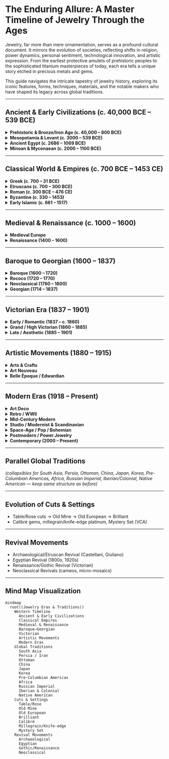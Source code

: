 # The Enduring Allure: A Master Timeline of Jewelry Through the Ages

Jewelry, far more than mere ornamentation, serves as a profound cultural document. It mirrors the evolution of societies, reflecting shifts in religion, power dynamics, personal sentiment, technological innovation, and artistic expression. From the earliest protective amulets of prehistoric peoples to the sophisticated titanium masterpieces of today, each era tells a unique story etched in precious metals and gems.  

This guide navigates the intricate tapestry of jewelry history, exploring its iconic features, forms, techniques, materials, and the notable makers who have shaped its legacy across global traditions.

---

## Ancient & Early Civilizations (c. 40,000 BCE – 539 BCE)

<details>
<summary><b>Prehistoric & Bronze/Iron Age (c. 40,000 – 800 BCE)</b></summary>
- Shell, stone, amber beads; bone/ivory pendants  
- Hammered native gold/copper, spiral wire  
- Torcs, lunulae, amulets  
- Baltic amber trade, early granulation  
</details>

<details>
<summary><b>Mesopotamia & Levant (c. 3000 – 539 BCE)</b></summary>
- Lapis, carnelian, gold sheet, filigree  
- Rosettes, leaves, bulls  
- Headdresses (Queen Puabi), spiral earrings, cylinder-seals  
- Lost-wax casting, filigree, granulation  
</details>

<details>
<summary><b>Ancient Egypt (c. 2686 – 1069 BCE)</b></summary>
- Broad/usekh collars, pectorals, signet rings  
- High-karat gold, electrum, faience, turquoise, lapis  
- Scarabs, lotuses, falcons, cartouches  
- Protective symbolism in life/afterlife  
</details>

<details>
<summary><b>Minoan & Mycenaean (c. 2000 – 1100 BCE)</b></summary>
- Granulation, filigree, repoussé  
- Motifs: bees, bulls, nature/myth  
- Diadems, signet rings, earrings with pendants  
</details>

---

## Classical World & Empires (c. 700 BCE – 1453 CE)

<details>
<summary><b>Greek (c. 700 – 31 BCE)</b></summary>
- Wreath diadems, Herakles knots, amphora charms  
- Filigree, granulation mastery, repoussé  
- Garnet, carnelian, cameos, intaglios  
</details>

<details>
<summary><b>Etruscans (c. 700 – 300 BCE)</b></summary>
- Exquisite microscopic granulation & filigree  
- Bulla pendants, acorn/boat earrings  
- Inspired 19th c. Castellani & Giuliano revival  
</details>

<details>
<summary><b>Roman (c. 300 BCE – 476 CE)</b></summary>
- Signet rings, snake motifs, chain work  
- Intaglios, cameos, collet settings  
- Emeralds, pearls, garnets, sardonyx  
</details>

<details>
<summary><b>Byzantine (c. 330 – 1453)</b></summary>
- Christian iconography, cloisonné enamel, pearls  
- Cross pendants, reliquary jewels, pendilia  
- Opulent style echoed later in Fabergé  
</details>

<details>
<summary><b>Early Islamic (c. 661 – 1517)</b></summary>
- Filigree, granulation, arabesque geometry  
- Calligraphy motifs, Persian turquoise, rock crystal (Fatimid)  
</details>

---

## Medieval & Renaissance (c. 1000 – 1600)

<details>
<summary><b>Medieval Europe</b></summary>
- Romanesque (1000–1150): reliquaries, symbolic crosses, champlevé enamel  
- Gothic (1150–1500): basse-taille enamel, tracery, devotional badges, posy rings  
</details>

<details>
<summary><b>Renaissance (1400 – 1600)</b></summary>
- Enamelled goldwork, mythological/allegorical scenes  
- Baroque pearls, table/pointed diamonds  
- Pendant jewels, hat badges, portrait miniatures  
- Makers: Benvenuto Cellini, Augsburg & Nuremberg masters  
</details>

---

## Baroque to Georgian (1600 – 1837)

<details>
<summary><b>Baroque (1600 – 1720)</b></summary>
- En tremblant sprays, rose/table-cut diamonds  
- Bodice ornaments, girandole earrings  
</details>

<details>
<summary><b>Rococo (1720 – 1770)</b></summary>
- Asymmetry, shell motifs, C-scrolls  
- Chatelaines, portrait miniatures, high-quality paste  
</details>

<details>
<summary><b>Neoclassical (1760 – 1800)</b></summary>
- Cameos, intaglios, micro-mosaics, Berlin iron  
- Tassels, parures, Wedgwood jasperware mounts  
- Makers: Nitot (Chaumet precursor)  
</details>

<details>
<summary><b>Georgian (1714 – 1837)</b></summary>
- Closed-back foiled settings, giardinetti (flower motifs)  
- Mourning hair jewels, rivière necklaces, candlelit sparkle  
- Mostly unsigned artisan work  
</details>

---

## Victorian Era (1837 – 1901)

<details>
<summary><b>Early / Romantic (1837 – c. 1860)</b></summary>
- Serpent jewels (eternal love), hearts, turquoise, acrostic jewels  
- Sentimental/mourning hairwork, repoussé lockets  
- Makers: Wiese, Froment-Meurice, early Tiffany  
</details>

<details>
<summary><b>Grand / High Victorian (1860 – 1885)</b></summary>
- Jet, onyx, black enamel, hairwork  
- Archaeological/Etruscan, Renaissance, Gothic revivals  
- Micromosaics, coral, Castellani, Carlo Giuliano  
</details>

<details>
<summary><b>Late / Aesthetic (1885 – 1901)</b></summary>
- Japonisme, light gold, star-set gems, crescents, floral brooches  
- Rise of the diamond engagement ring  
- Makers: Tiffany, Boucheron, Boule d’or  
</details>

---

## Artistic Movements (1880 – 1915)

<details>
<summary><b>Arts & Crafts</b></summary>
- Hammered, hand-wrought style, cabochon opals & moonstones  
- Makers: C.R. Ashbee, Liberty & Co., US studios  
</details>

<details>
<summary><b>Art Nouveau</b></summary>
- Whiplash lines, femme-nouvelle, dragonflies, orchids  
- Enamels: plique-à-jour, basse-taille  
- Makers: Lalique, Fouquet, Vever, Tiffany  
</details>

<details>
<summary><b>Belle Époque / Edwardian</b></summary>
- Platinum lace-like designs, millegrain & knife-edge  
- Garlands, bows, tiaras, collier de chien  
- Makers: Cartier, Chaumet, Boucheron, Garrard, Fabergé  
</details>

---

## Modern Eras (1918 – Present)

<details>
<summary><b>Art Deco</b></summary>
- Geometry, calibré cuts, Tutti Frutti, Tutankhamun trend  
- Makers: Cartier, VCA, Boucheron, Yard, Black Starr & Frost  
</details>

<details>
<summary><b>Retro / WWII</b></summary>
- Bold scroll/ribbon volumes in rose & yellow gold  
- Tank/gas-pipe bracelets, synthetic rubies, citrine  
</details>

<details>
<summary><b>Mid-Century Modern</b></summary>
- Textured/organic gold, cultured pearls, fancy diamonds  
- Makers: Schlumberger, Buccellati, David Webb  
</details>

<details>
<summary><b>Studio / Modernist & Scandinavian</b></summary>
- Biomorphic, constructivist silver, patinas  
- Makers: Georg Jensen, Calder, Margaret De Patta, Spratling (Taxco)  
</details>

<details>
<summary><b>Space-Age / Pop / Bohemian</b></summary>
- Acrylics, resin, turquoise/shell hippie jewels  
- Makers: Grima, Piaget (hardstone dials), VCA (Alhambra)  
</details>

<details>
<summary><b>Postmodern / Power Jewelry</b></summary>
- Maximalist gold, logos, bold chains, Memphis influence  
- Makers: Bulgari, Chanel, Chopard, Sevan Biçakçi  
</details>

<details>
<summary><b>Contemporary (2000 – Present)</b></summary>
- Titanium, niobium, carbon fiber, 3D-printing  
- Ethical sourcing, lab-grown diamonds, transformable jewels  
- Makers: JAR, Hemmerle, Wallace Chan, Cindy Chao, Viren Bhagat, Anna Hu  
</details>

---

## Parallel Global Traditions

*(collapsibles for South Asia, Persia, Ottoman, China, Japan, Korea, Pre-Columbian Americas, Africa, Russian Imperial, Iberian/Colonial, Native American — keep same structure as before)*

---

## Evolution of Cuts & Settings
- Table/Rose cuts → Old Mine → Old European → Brilliant  
- Calibré gems, millegrain/knife-edge platinum, Mystery Set (VCA)  

---

## Revival Movements
- Archaeological/Etruscan Revival (Castellani, Giuliano)  
- Egyptian Revival (1800s, 1920s)  
- Renaissance/Gothic Revival (Victorian)  
- Neoclassical Revivals (cameos, micro-mosaics)  

---

## Mind Map Visualization

```mermaid
mindmap
  root((Jewelry Eras & Traditions))
    Western Timeline
      Ancient & Early Civilizations
      Classical Empires
      Medieval & Renaissance
      Baroque–Georgian
      Victorian
      Artistic Movements
      Modern Eras
    Global Traditions
      South Asia
      Persia / Iran
      Ottoman
      China
      Japan
      Korea
      Pre-Columbian Americas
      Africa
      Russian Imperial
      Iberian & Colonial
      Native American
    Cuts & Settings
      Table/Rose
      Old Mine
      Old European
      Brilliant
      Calibré
      Millegrain/Knife-edge
      Mystery Set
    Revival Movements
      Archaeological
      Egyptian
      Gothic/Renaissance
      Neoclassical
